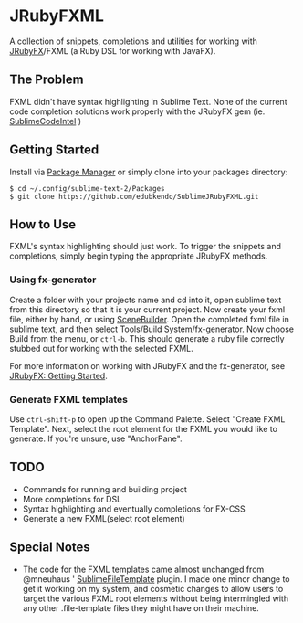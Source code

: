 # JRubyFXML

A collection of snippets, completions and utilities for working with [JRubyFX](https://github.com/nahi/jrubyfx)/FXML (a Ruby DSL for working with JavaFX).


## The Problem

FXML didn't have syntax highlighting in Sublime Text. None of the current code completion solutions work properly with the JRubyFX gem (ie. [SublimeCodeIntel](https://github.com/Kronuz/SublimeCodeIntel) )


## Getting Started

Install via [Package Manager](http://wbond.net/sublime_packages/package_control) or simply clone into your packages directory:

    $ cd ~/.config/sublime-text-2/Packages
    $ git clone https://github.com/edubkendo/SublimeJRubyFXML.git


## How to Use
FXML's syntax highlighting should just work. To trigger the snippets and completions, simply begin typing the appropriate JRubyFX methods.

### Using fx-generator
Create a folder with your projects name and cd into it, open sublime text from this directory so that it is your current project. Now create your fxml file, either by hand, or using [SceneBuilder](http://www.oracle.com/technetwork/java/javafx/tools/index.html). Open the completed fxml file in sublime text, and then select Tools/Build System/fx-generator. Now choose Build from the menu, or `ctrl-b`. This should generate a ruby file correctly stubbed out for working with the selected FXML.

For more information on working with JRubyFX and the fx-generator, see [JRubyFX: Getting Started](https://github.com/byteit101/JRubyFXML/blob/master/Getting%20Started.md).

### Generate FXML templates
  Use `ctrl-shift-p` to open up the Command Palette. Select "Create FXML Template". Next, select the root element for the FXML you would like to generate. If you're unsure, use "AnchorPane".

## TODO

- Commands for running and building project
- More completions for DSL
- Syntax highlighting and eventually completions for FX-CSS
- Generate a new FXML(select root element)

## Special Notes
- The code for the FXML templates came almost unchanged from @mneuhaus ' [SublimeFileTemplate](https://github.com/mneuhaus/SublimeFileTemplates) plugin. I made one minor change to get it working on my system, and cosmetic changes to allow users to target the various FXML root elements without being intermingled with any other .file-template files they might have on their machine.